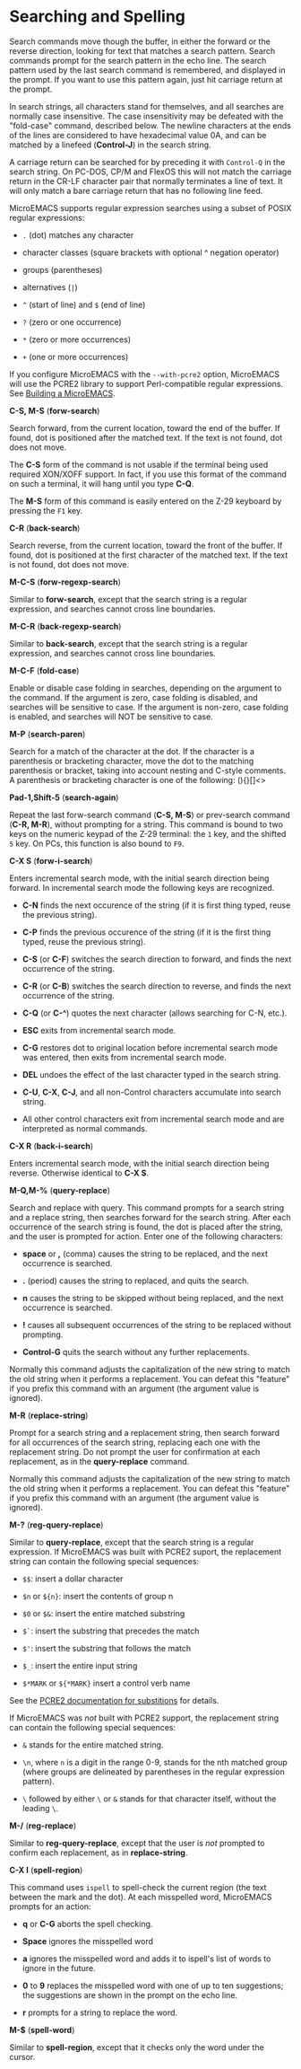 # Searching and Spelling

Search commands move though the buffer, in either the forward or the reverse
direction, looking for text that matches a search pattern. Search commands
prompt for the search pattern in the echo line. The search pattern used
by the last search command is remembered, and displayed in the prompt. If
you want to use this pattern again, just hit carriage return at the
prompt.

In search strings, all characters stand for themselves, and all searches
are normally case insensitive.  The case insensitivity may be
defeated with the "fold-case"
command, described below.
The newline characters at the ends of the lines are
considered to have hexadecimal value 0A, and can be matched by a linefeed
(**Control-J**) in the search string.

A carriage return can be searched
for by preceding it with `Control-Q` in the search string.
On PC-DOS, CP/M and FlexOS
this will not match the carriage return in the CR-LF character pair
that normally terminates a line of text.  It will only match a bare
carriage return that has no following line feed.

MicroEMACS supports regular expression
searches using a subset of POSIX regular expressions:

* `.` (dot) matches any character

* character classes (square brackets with optional ^ negation operator)

* groups (parentheses)

* alternatives (`|`)

* `^` (start of line) and `$` (end of line)

* `?` (zero or one occurrence)

* `*` (zero or more occurrences)

* `+` (one or more occurrences)

If you configure MicroEMACS with the `--with-pcre2` option, MicroEMACS
will use the PCRE2 library to support Perl-compatible regular expressions.  See
[Building a MicroEMACS](building.md).


**C-S, M-S** (**forw-search**)

Search forward, from the current location, toward the end of
the buffer. If found, dot is positioned after the matched text. If the
text is not found, dot does not move.

The **C-S**
form of the command is not usable if the terminal being used
required XON/XOFF support.
In fact, if you use this format of the command
on such a terminal, it will hang until you type **C-Q**.

The **M-S** form of this command is easily entered on the Z-29
 keyboard
by pressing the `F1` key.

**C-R** (**back-search**)

Search reverse, from the current location, toward the front of
the buffer. If found, dot is positioned at the first character of the
matched text. If the text is not found, dot does not move.

**M-C-S** (**forw-regexp-search**)

Similar to **forw-search**, except that the search string is
a regular expression, and searches cannot cross line boundaries.

**M-C-R** (**back-regexp-search**)

Similar to **back-search**, except that the search string is
a regular expression, and searches cannot cross line boundaries.

**M-C-F** (**fold-case**)

Enable or disable case folding in searches, depending on the
argument to the command.  If the argument is zero, case folding
is disabled, and searches will be sensitive to case.  If the
argument is non-zero, case folding is enabled, and searches
will NOT be sensitive to case.

**M-P** (**search-paren**)

Search for a match of the character at the dot.  If the character
is a parenthesis or bracketing character, move the dot to the matching
parenthesis or bracket, taking into account nesting and C-style
comments.  A parenthesis or bracketing character is one of the
following: (){}[]<>

**Pad-1,Shift-5** (**search-again**)

Repeat the last forw-search command
(**C-S, M-S**) or prev-search command (**C-R, M-R**),
without prompting for a string.  This command is bound to two keys
on the numeric keypad of the Z-29
terminal: the `1` key, and the shifted
`5` key.
On PCs, this function is also bound to `F9`.

**C-X S** (**forw-i-search**)

Enters incremental search mode, with
the initial search direction being forward.  In incremental search mode
the following keys are recognized.

* **C-N** finds the next occurence of the string (if it is first thing typed,
reuse the previous string).

* **C-P** finds the previous occurence of the string
(if it is the first thing typed, reuse the previous string).

* **C-S** (or **C-F**) switches the search direction to forward,
and finds the next occurrence
of the string.

* **C-R** (or **C-B**) switches the search direction to reverse,
and finds the next occurrence
of the string.

* **C-Q** (or **C-^**) quotes the next character (allows searching for C-N, etc.).

* **ESC** exits from incremental search mode.

* **C-G** restores dot to original location before incremental search mode
was entered, then exits from incremental search mode.

* **DEL** undoes the effect of the last character typed in the search string.

* **C-U**, **C-X**, **C-J**, and all non-Control
characters accumulate into search string.

* All other control characters exit from incremental search mode and
are interpreted as normal commands.

**C-X R** (**back-i-search**)

Enters incremental search mode, with the initial search direction
being reverse.
Otherwise identical to **C-X S**.

**M-Q,M-%** (**query-replace**)

Search and replace with query.  This command prompts for
a search string and a replace string, then searches forward for the
search string.  After each occurrence of the search string is found,
the dot is placed after the string, and
the user is prompted for action.  Enter one of the following characters:

* **space** or **,** (comma) causes the string to be replaced, and the
next occurrence is searched.

* **.** (period) causes the string to replaced, and quits the search.

* **n** causes the string to be skipped without being replaced, and
the next occurrence is searched.

* **!** causes all subsequent occurrences of the string to be replaced
without prompting.

* **Control-G** quits the search without any further replacements.

Normally this command adjusts the capitalization of the new string to
match the old string when it performs a replacement.
You can defeat this "feature"
if you prefix this command with an argument (the argument value is ignored).

**M-R** (**replace-string**)

Prompt for a search string and a replacement string,
then search forward for all occurrences of the search string, replacing
each one with the replacement string.  Do
not prompt the user for
confirmation at each replacement, as in the **query-replace** command.

Normally this command adjusts the capitalization of the new string to
match the old string when it performs a replacement.
You can defeat this "feature"
if you prefix this command with an argument (the argument value is ignored).

**M-?** (**reg-query-replace**)

Similar to **query-replace**, except that the search string is a
regular expression.  If MicroEMACS was built with PCRE2 suport,
the replacement string can contain the following special sequences:

* `$$`: insert a dollar character

* `$n` or `${n}`: insert the contents of group n

* `$0` or `$&`: insert the entire matched substring

* `` $` ``: insert the substring that precedes the match

* `$'`: insert the substring that follows the match

* `$_`: insert the entire input string

* `$*MARK` or `${*MARK}`  insert a control verb name

See the
[PCRE2 documentation for substitions](https://www.pcre.org/current/doc/html/pcre2api.html#SEC37)
for details.

If MicroEMACS was *not* built with PCRE2 support, the replacement
string can contain the following special sequences:

* `&` stands for the entire matched string.

* `\n`, where `n` is a digit in the range 0-9, stands for the nth
  matched group (where groups are delineated by parentheses in the
  regular expression pattern).

* `\` followed  by either `\` or `&` stands for that character itself,
  without the leading `\`.

**M-/** (**reg-replace**)

Similar to **reg-query-replace**, except that the user is *not* prompted
to confirm each replacement, as in **replace-string**.

**C-X I** (**spell-region**)

This command uses `ispell` to spell-check the current region
(the text between the mark and the dot).  At each misspelled
word, MicroEMACS prompts for an action:

* **q** or **C-G** aborts the spell checking.

* **Space** ignores the misspelled word

* **a** ignores the misspelled word and adds it to ispell's list of
words to ignore in the future.

* **0** to **9** replaces the misspelled word with one of up to ten
suggestions; the suggestions are shown in the prompt on the echo line.

* **r** prompts for a string to replace the word.

**M-\$** (**spell-word**)

Similar to **spell-region**, except that it checks only the word under
the cursor.

